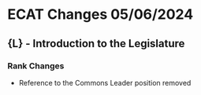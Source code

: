 # ECAT Changes 05/06/2024
## {L} - Introduction to the Legislature
### Rank Changes
- Reference to the Commons Leader position removed

